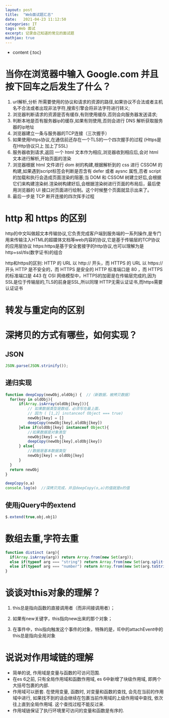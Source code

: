 ```yaml
---
layout: post
title:  "Web面试题汇总"
date:   2021-04-23 11:12:50
categories: IT
tags: Web 面试
excerpt: 记录自己知道的常见的面试题
mathjax: true
---
```


* content
{:toc}


# 当你在浏览器中输入 Google.com 并且按下回车之后发生了什么？
1. url解析,分析 所需要使用的协议和请求的资源的路径,如果协议不合法或者主机名不合法或者出现非法字符,搜索引擎会将非法字符进行转义;
2. 浏览器判断请求的资源是否有缓存,有则使用缓存,否则会向服务器发送请求;
3. 判断本地是否有服务器ip的缓存,如果有则使用,否则会进行 DNS 解析获取服务器的ip地址
4. 浏览器建立一条与服务器的TCP连接（三次握手）
5. 如果使用https协议,在通信前还存在一个TLS的一个四次握手的过程 (Https是在Http协议只上 加上了SSL)
6. 服务器收到请求,返回 一个 html 文本作为相应,浏览器收到相应后,会对 html 文本进行解析,开始页面的渲染
7. 浏览器根据 html 文件进行 dom 树的构建,根据解析到的 css 进行 CSSOM 的构建,如果遇到script标签会判断是否含有 defer 或者 aysnc 属性,否者 script 的加载和执行会造成页面渲染的阻塞;当 DOM 和 CSSOM 树建立好后,会根据它们来构建渲染树.渲染树构建好后,会根据渲染树进行页面的布局后，最后使用浏览器的 UI 接口对页面进行绘制。这个时候整个页面就显示出来了。
8. 最后一步是 TCP 断开连接的四次挥手过程

# http 和 https 的区别
http的中文叫做超文本传输协议,它负责完成客户端到服务端的一系列操作,是专门用来传输注入HTML的超媒体文档等web内容的协议,它是基于传输层的TCP协议的应用层协议
https:https是基于安全套接字的http协议,也可以理解为是http+ssl/tls(数字证书)的组合

http和https的区别:
HTTP 的 URL 以 http:// 开头，而 HTTPS 的 URL 以 https:// 开头
HTTP 是不安全的，而 HTTPS 是安全的
HTTP 标准端口是 80 ，而 HTTPS 的标准端口是 443
在 OSI 网络模型中，HTTPS的加密是在传输层完成的,因为SSL是位于传输层的,TLS的前身是SSL,所以同理
HTTP无需认证证书,而https需要认证证书 


# 转发与重定向的区别




# 深拷贝的方式有哪些，如何实现？
## JSON

```js
JSON.parse(JSON.strinify());
```

## 递归实现

```js
function deepCopy(newObj,oldObj) {  //（新数据，被拷贝数据）
  for(key in oldObj){
      if(Array.isArray(oldObj[key])){
          // 如果数据类型是数组，必须写在最上面，
          // 因为 ( [1,2] instanceof Object === true)
          newObj[key] = []
          deepCopy(newObj[key],oldObj[key])
      }else if(oldObj[key] instanceof Object){
          //如果数据是对象类型
          newObj[key] = {}
          deepCopy(newObj[key],oldObj[key])
      } else{
          //数据是基本数据类型
          newObj[key] = oldObj[key]
      }
  }
  return newObj
}

deepCopy(o,a)
console.log(o)  //深拷贝完成，并且deepCopy(o,a)的值就是o的值
```

## 使用jQuery中的extend

```js
$.extend(true,obj,obj1)
```


# 数组去重,字符去重
```js
function distinct (arg){
  if(Array.isArray(arg)) return Array.from(new Set(arg));
  else if(typeof arg === "string") return Array.from(new Set(arg.split(""))).join("");
  else if(typeof arg === "number") return Array.from(new Set(arg.toString().split(""))).join("");
}
```

# 谈谈对this对象的理解？

1. this总是指向函数的直接调用者（而非间接调用者）；
   
2. 如果有new关键字，this指向new出来的那个对象；
   
3. 在事件中，this指向触发这个事件的对象，特殊的是，IE中的attachEvent中的this总是指向全局对象


# 说说对作用域链的理解
+ 简单的说, 作用域是变量与函数的可访问范围.
+ 在es 6之前, 只有全局作用域和函数作用域, es 6中新增了块级作用域, 即两个大括号包裹的内部.
+ 作用域可以嵌套. 在使用变量, 函数时, 对变量和函数的查找, 会先在当前的作用域中进行, 如果找不到的话会继续在包裹当前作用域的上级作用域中查找, 依次往上直到全局作用域. 这个查找过程不能反过来.
+ 作用域链保证了执行环境里可访问的变量和函数是有序的.
